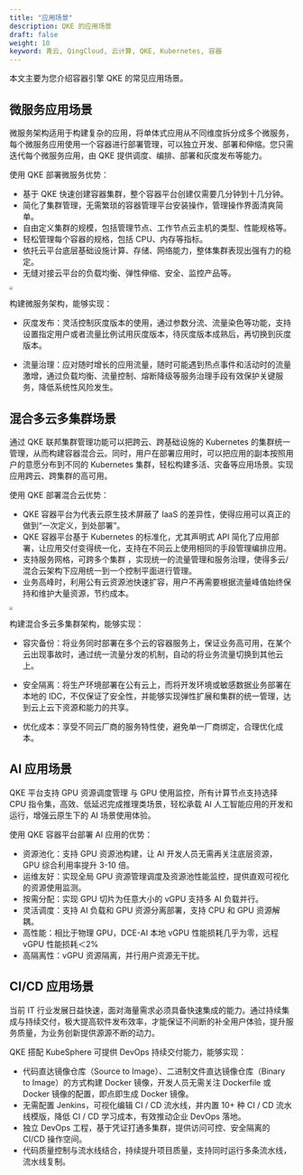 ```yaml
---
title: "应用场景"
description: QKE 的应用场景
draft: false
weight: 10
keyword: 青云, QingCloud, 云计算, QKE, Kubernetes, 容器
---
```


本文主要为您介绍容器引擎 QKE 的常见应用场景。

<!--微服务架构-->

<!--提供无代码侵入的微服务治理平台，提供金丝雀发布、蓝绿部署、熔断、流量管控等完善的治理功能。同时，为企业提供微服务改造咨询以及技术支持服务，助力企业将核心应用微服务化。-->


## 微服务应用场景
微服务架构适用于构建复杂的应用，将单体式应用从不同维度拆分成多个微服务，每个微服务应用使用一个容器进行部署管理，可以独立开发、部署和伸缩。您只需迭代每个微服务应用，由 QKE 提供调度、编排、部署和灰度发布等能力。

使用 QKE 部署微服务优势：

- 基于 QKE 快速创建容器集群，整个容器平台创建仅需要几分钟到十几分钟。
- 简化了集群管理，无需繁琐的容器管理平台安装操作，管理操作界面清爽简单。
- 自由定义集群的规模，包括管理节点、工作节点云主机的类型、性能规格等。
- 轻松管理每个容器的规格，包括 CPU、内存等指标。
- 依托云平台底层基础设施计算、存储、网络能力，整体集群表现出强有力的稳定。
- 无缝对接云平台的负载均衡、弹性伸缩、安全、监控产品等。

<img src="../../_images/micro_service_scenarious.png" style="zoom:40%;" /><br/>

构建微服务架构，能够实现：

- 灰度发布：灵活控制灰度版本的使用，通过参数分流、流量染色等功能，支持设置指定用户或者流量比例试用灰度版本，待灰度版本成熟后，再切换到灰度版本。

- 流量治理：应对随时增长的应用流量，随时可能遇到热点事件和活动时的流量激增，通过负载均衡、流量控制、熔断降级等服务治理手段有效保护关键服务，降低系统性风险发生。

  

## 混合多云多集群场景

通过 QKE 联邦集群管理功能可以把跨云、跨基础设施的 Kubernetes 的集群统一管理，从而构建容器混合云。同时，用户在部署应用时，可以把应用的副本按照用户的意愿分布到不同的 Kubernetes 集群，轻松构建多活、灾备等应用场景。实现应用跨云、跨集群的高可用。

使用 QKE 部署混合云优势：

- QKE 容器平台为代表云原生技术屏蔽了 IaaS 的差异性，使得应用可以真正的做到“一次定义，到处部署”。
- QKE 容器平台基于 Kubernetes 的标准化，尤其声明式 API 简化了应用部署，让应用交付变得统一化，支持在不同云上使用相同的手段管理编排应用。
- 支持服务网格，可跨多个集群 ，实现统一的流量管理和服务治理，使得多云/混合云架构下应用统一到一个控制平面进行管理。
- 业务高峰时，利用公有云资源池快速扩容，用户不再需要根据流量峰值始终保持和维护大量资源，节约成本。



<img src="../../_images/hybrid_cloud_scenarious.png" style="zoom:36%;" /><br/>

构建混合多云多集群架构，能够实现：

- 容灾备份：将业务同时部署在多个云的容器服务上，保证业务高可用，在某个云出现事故时，通过统一流量分发的机制，自动的将业务流量切换到其他云上。

- 安全隔离：将生产环境部署在公有云上，而将开发环境或敏感数据业务部署在本地的 IDC，不仅保证了安全性，并能够实现弹性扩展和集群的统一管理，达到云上云下资源和能力的共享。

- 优化成本：享受不同云厂商的服务特性使，避免单一厂商绑定，合理优化成本。

  

## AI 应用场景

QKE 平台支持 GPU 资源调度管理 与 GPU 使用监控，所有计算节点支持选择 CPU 指令集，高效、低延迟完成推理类场景，轻松承载 AI 人工智能应用的开发和运行，增强云原生下的 AI 场景使用体验。

使用 QKE 容器平台部署 AI 应用的优势：

- 资源池化：支持 GPU 资源池构建，让 AI 开发人员无需再关注底层资源，GPU 综合利用率提升 3-10 倍。
- 运维友好：实现全局 GPU 资源管理调度及资源池性能监控，提供直观可视化的资源使用监测。
- 按需分配：实现 GPU 切片为任意大小的 vGPU 支持多 AI 负载并行。
- 灵活调度：支持 AI 负载和 GPU 资源分离部署，支持 CPU 和 GPU 资源解耦。
- 高性能：相比于物理 GPU，DCE-AI 本地 vGPU 性能损耗几乎为零，远程 vGPU 性能损耗＜2%
- 高隔离性：vGPU 资源隔离，并行用户资源无干扰。

## CI/CD 应用场景

当前 IT 行业发展日益快速，面对海量需求必须具备快速集成的能力。通过持续集成与持续交付，极大提高软件发布效率，才能保证不间断的补全用户体验，提升服务质量，为业务创新提供源源不断的动力。

QKE 搭配 KubeSphere 可提供 DevOps 持续交付能力，能够实现：

- 代码直达镜像仓库（Source to Image）、二进制文件直达镜像仓库（Binary to Image）的方式构建 Docker 镜像，开发人员无需关注 Dockerfile 或 Docker 镜像的配置，即点即生成 Docker 镜像。
- 无需配置 Jenkins，可视化编辑 CI / CD 流水线，并内置 10+ 种 CI / CD 流水线模版，降低 CI / CD 学习成本，有效推动企业 DevOps 落地。
- 独立 DevOps 工程，基于凭证打通多集群，提供访问可控、安全隔离的 CI/CD 操作空间。
- 代码质量控制与流水线结合，持续提升项目质量，支持同时运行多条流水线，流水线复制。

